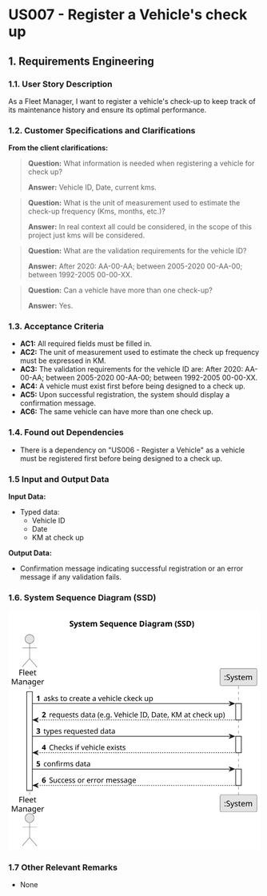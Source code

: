 # US007 - Register a Vehicle's check up 


## 1. Requirements Engineering

### 1.1. User Story Description

As a Fleet Manager, I want to register a vehicle's check-up to keep track of its maintenance history and ensure its optimal performance.
### 1.2. Customer Specifications and Clarifications 

**From the client clarifications:**

> **Question:** What information is needed when registering a vehicle for check up?
>
> **Answer:** Vehicle ID,
Date,
current kms.

> **Question:** What is the unit of measurement used to estimate the check-up frequency (Kms, months, etc.)?
>
> **Answer:** In real context all could be considered, in the scope of this project just kms will be considered.

> **Question:** What are the validation requirements for the vehicle ID?
> 
> **Answer:** After 2020: AA-00-AA;
between 2005-2020 00-AA-00;
between 1992-2005 00-00-XX.

> **Question:** Can a vehicle have more than one check-up?
>
> **Answer:** Yes.


### 1.3. Acceptance Criteria

* **AC1:** All required fields must be filled in.
* **AC2:** The unit of measurement used to estimate the check up frequency must be expressed in KM.
* **AC3:** The validation requirements for the vehicle ID are: After 2020: AA-00-AA;
  between 2005-2020 00-AA-00;
  between 1992-2005 00-00-XX.
* **AC4:** A vehicle must exist first before being designed to a check up.
* **AC5:** Upon successful registration, the system should display a confirmation message.
* **AC6:** The same vehicle can have more than one check up.

### 1.4. Found out Dependencies

* There is a dependency on "US006 - Register a Vehicle" as a vehicle must be registered first before being designed to a check up.

### 1.5 Input and Output Data

**Input Data:**

* Typed data:
    * Vehicle ID
    * Date
    * KM at check up

**Output Data:**

* Confirmation message indicating successful registration or an error message if any validation fails.

### 1.6. System Sequence Diagram (SSD)

![System Sequence Diagram - Alternative One](svg/us007-system-sequence-diagram-System_Sequence_Diagram__SSD_.svg)

### 1.7 Other Relevant Remarks

* None